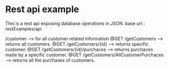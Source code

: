 # Rest api example

This is a rest api exposing database operations in JSON.
base url : restExamples/api

/customer --> for all customer related information
@GET /getCustomers  -->  returns all customers.
@GET /getCustomers/{id} --> returns specific customer.
@GET /getCustomers/{id}/purchaces --> returns purchaces made by a specific customer.
@GET /getCustomers/AllCustomerPurchaces --> returns all the purchases of customers.
